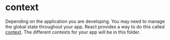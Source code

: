 # context

Depending on the application you are developing. You may need to manage the global state throughout your app. React provides a way to do this called [context](https://reactjs.org/docs/context.html). The different contexts for your app will be in this folder.
